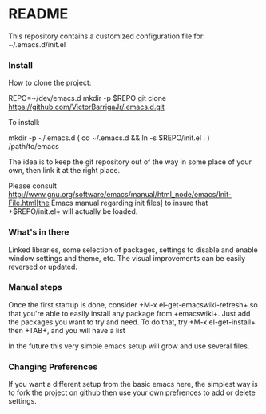 # README #

This repository contains a customized configuration file for:
~/.emacs.d/init.el


### Install ###

How to clone the project:

  REPO=~/dev/emacs.d
  mkdir -p $REPO
  git clone https://github.com/VictorBarrigaJr/.emacs.d.git 

To install:

  mkdir -p ~/.emacs.d
  ( cd ~/.emacs.d && ln -s $REPO/init.el . )
  /path/to/emacs

The idea is to keep the git repository out of the way in some place of your
own, then link it at the right place.

Please consult
http://www.gnu.org/software/emacs/manual/html_node/emacs/Init-File.html[the
Emacs manual regarding init files] to insure that +$REPO/init.el+ will
actually be loaded. 


### What's in there ###

Linked libraries, some selection of packages, settings to disable and enable 
window settings and theme, etc.  The visual improvements can be easily 
reversed or updated.


### Manual steps ###

Once the first startup is done, consider +M-x el-get-emacswiki-refresh+ so
that you're able to easily install any package from +emacswiki+. Just add 
the packages you want to try and need.  To do that, try +M-x
el-get-install+ then +TAB+, and you will have a list

In the future this very simple emacs setup will grow and use several files.


### Changing Preferences ###

If you want a different setup from the basic emacs here, the simplest way is 
to fork the project on github then use your own prefrences to add or delete
settings. 
